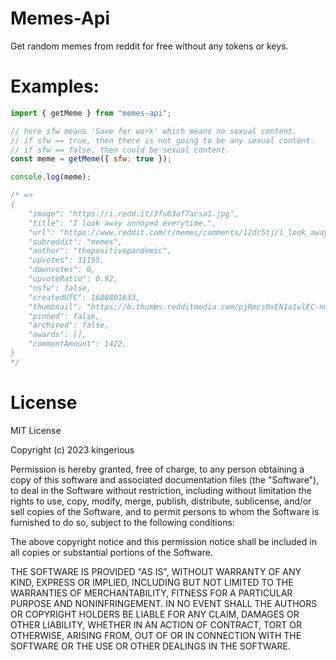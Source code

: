 # Memes-Api

Get random memes from reddit for free without any tokens or keys.

# Examples:

```js
import { getMeme } from "memes-api";

// here sfw means 'Save for work' which means no sexual content.
// if sfw == true, then there is not going to be any sexual content.
// if sfw == false, then could be sexual content.
const meme = getMeme({ sfw: true });

console.log(meme);

/* =>
{
    "image": "https://i.redd.it/3fu63af7acsa1.jpg",
    "title": "I look away annoyed everytime.",
    "url": "https://www.reddit.com/r/memes/comments/12dr5tj/i_look_away_annoyed_everytime/",
    "subreddit": "memes",
    "author": "thepositivepandemic",
    "upvotes": 31155,
    "downvotes": 0,
    "upvoteRatio": 0.92,
    "nsfw": false,
    "createdUTC": 1680801633,
    "thumbnail": "https://b.thumbs.redditmedia.com/pjRmcs0xEN1a1wlEC-nmsfOq5tS8Io0alVfdXEBUK1c.jpg",
    "pinned": false,
    "archived": false,
    "awards": [],
    "commentAmount": 1422,
}
*/
```

# License

MIT License

Copyright (c) 2023 kingerious

Permission is hereby granted, free of charge, to any person obtaining a copy
of this software and associated documentation files (the "Software"), to deal
in the Software without restriction, including without limitation the rights
to use, copy, modify, merge, publish, distribute, sublicense, and/or sell
copies of the Software, and to permit persons to whom the Software is
furnished to do so, subject to the following conditions:

The above copyright notice and this permission notice shall be included in all
copies or substantial portions of the Software.

THE SOFTWARE IS PROVIDED "AS IS", WITHOUT WARRANTY OF ANY KIND, EXPRESS OR
IMPLIED, INCLUDING BUT NOT LIMITED TO THE WARRANTIES OF MERCHANTABILITY,
FITNESS FOR A PARTICULAR PURPOSE AND NONINFRINGEMENT. IN NO EVENT SHALL THE
AUTHORS OR COPYRIGHT HOLDERS BE LIABLE FOR ANY CLAIM, DAMAGES OR OTHER
LIABILITY, WHETHER IN AN ACTION OF CONTRACT, TORT OR OTHERWISE, ARISING FROM,
OUT OF OR IN CONNECTION WITH THE SOFTWARE OR THE USE OR OTHER DEALINGS IN THE
SOFTWARE.
